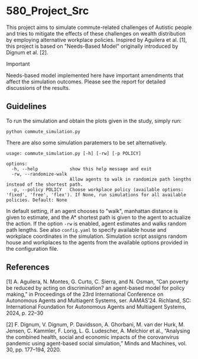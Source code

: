 # 580_Project_Src

This project aims to simulate commute-related challenges of Autistic people and tries to mitigate the effects of these challenges on wealth distribution by employing alternative workplace policies. Inspired by Aguilera et al. [1], this project is based on "Needs-Based Model" originally introduced by Dignum et al. [2]. 


> [!IMPORTANT]  
> Needs-based model implemented here have important amendments that affect the simulation outcomes.
> Please see the report for detailed discussions of the results.


## Guidelines
To run the simulation and obtain the plots given in the study, simply run:
```
python commute_simulation.py
```
There are also some simulation paratemers to be set alternatively.

```
usage: commute_simulation.py [-h] [-rw] [-p POLICY]

options:
  -h, --help            show this help message and exit
  -rw, --randomize-walk
                        Allow agents to walk in randomize path lengths instead of the shortest path.
  -p, --policy POLICY   Choose workplace policy (available options: 'fixed', 'free', 'flex'). If None, run simulations for all available policies. Default: None
```

In default setting, if an agent chooses to "walk", manhattan distance is given to estimate, and the A* shortest path is given to the agent to actualize the action. If the option ``-rw`` is enabled, agent estimates and walks random path lengths. See also ``config.yaml`` to specify available house and workplace coordinates in the simulation. Simulation script assigns random house and workplaces to the agents from the available options provided in the configuration file.

## References
[1] A. Aguilera, N. Montes, G. Curto, C. Sierra, and N. Osman, “Can poverty be reduced by acting on discrimination? an agent-based model for policy making,” in Proceedings of the 23rd International Conference on Autonomous Agents and Multiagent Systems, ser. AAMAS’24. Richland, SC: International Foundation for Autonomous Agents and Multiagent Systems, 2024, p. 22–30

[2] F. Dignum, V. Dignum, P. Davidsson, A. Ghorbani, M. van der Hurk, M. Jensen, C. Kammler, F. Lorig, L. G. Ludescher, A. Melchior et al., “Analysing the combined health, social and economic impacts of the corovanvirus pandemic using agent-based social simulation,” Minds and Machines, vol. 30, pp. 177–194, 2020.